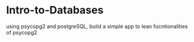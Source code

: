 # Intro-to-Databases
using psycopg2 and postgreSQL, build a simple app to lean fucntionalities of psycopg2
